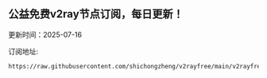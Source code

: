 ## 公益免费v2ray节点订阅，每日更新！
更新时间：2025-07-16

订阅地址:
```
https://raw.githubusercontent.com/shichongzheng/v2rayfree/main/v2rayfree
```
